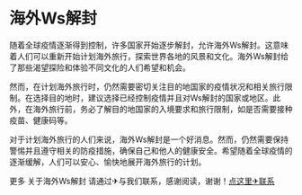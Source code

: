 # 海外Ws解封

随着全球疫情逐渐得到控制，许多国家开始逐步解封，允许海外Ws解封。这意味着人们可以重新开始计划海外旅行，探索世界各地的风景和文化。海外Ws解封给了那些渴望探险和体验不同文化的人们希望和机会。

然而，在计划海外旅行时，仍然需要密切关注目的地国家的疫情状况和相关旅行限制。在选择目的地时，建议选择已经控制疫情并且对Ws解封的国家或地区。此外，在海外旅行前，务必了解目的地国家的入境要求和旅行限制，如是否需要接种疫苗、健康码等。

对于计划海外旅行的人们来说，海外Ws解封是一个好消息。然而，仍然需要保持警惕并且遵守相关的防疫措施，确保自己和他人的健康安全。希望随着全球疫情的逐渐缓解，人们可以安心、愉快地展开海外旅行的计划。

更多 关于海外Ws解封 请通过✈与我们联系，感谢阅读，谢谢！[点这里✈联系](https://b.k02.cc)